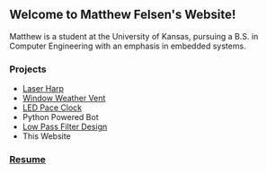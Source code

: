 ## Welcome to Matthew Felsen's Website!

Matthew is a student at the University of Kansas, pursuing a B.S. in Computer Engineering with an emphasis in embedded systems.

### Projects
- [Laser Harp](/laser_harp.md)
- [Window Weather Vent](/window_weather_vent.md)
- [LED Pace Clock](/pace_clock.md)
- Python Powered Bot
- [Low Pass Filter Design](/docs/filter_design_report.pdf)
- This Website


### [Resume](/docs/Resume_v3.pdf)
